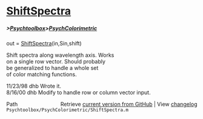 # [ShiftSpectra](ShiftSpectra)
##### >[Psychtoolbox](Psychtoolbox)>[PsychColorimetric](PsychColorimetric)

out = [ShiftSpectra](ShiftSpectra)(in,Sin,shift)  
  
Shift spectra along wavelength axis.  Works  
on a single row vector.  Should probably  
be generalized to handle a whole set  
of color matching functions.  
  
11/23/98  dhb  Wrote it.  
8/16/00   dhb  Modify to handle row or column vector input.  




<div class="code_header" style="text-align:right;">
  <span style="float:left;">Path&nbsp;&nbsp;</span> <span class="counter">Retrieve <a href=
  "https://raw.github.com/Psychtoolbox-3/Psychtoolbox-3/beta/Psychtoolbox/PsychColorimetric/ShiftSpectra.m">current version from GitHub</a> | View <a href=
  "https://github.com/Psychtoolbox-3/Psychtoolbox-3/commits/beta/Psychtoolbox/PsychColorimetric/ShiftSpectra.m">changelog</a></span>
</div>
<div class="code">
  <code>Psychtoolbox/PsychColorimetric/ShiftSpectra.m</code>
</div>

